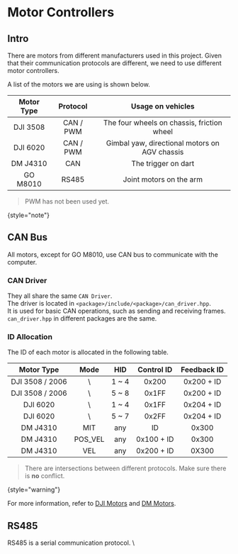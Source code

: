 # Motor Controllers

## Intro

There are motors from different manufacturers used in this project.
Given that their communication protocols are different, we need to use different motor controllers.

A list of the motors we are using is shown below.

| Motor Type | Protocol  |               Usage on vehicles               |
|:----------:|:---------:|:---------------------------------------------:|
|  DJI 3508  | CAN / PWM |  The four wheels on chassis, friction wheel   |
|  DJI 6020  | CAN / PWM | Gimbal yaw, directional motors on AGV chassis |
|  DM J4310  |    CAN    |              The trigger on dart              |
|  GO M8010  |   RS485   |            Joint motors on the arm            |

> PWM has not been used yet.
>
{style="note"}

## CAN Bus

All motors, except for GO M8010, use CAN bus to communicate with the computer.

### CAN Driver

They all share the same `CAN Driver`. \
The driver is located in `<package>/include/<package>/can_driver.hpp`. \
It is used for basic CAN operations, such as sending and receiving frames. \
`can_driver.hpp` in different packages are the same.

### ID Allocation

The ID of each motor is allocated in the following table.

|   Motor Type    |  Mode   |  HID  | Control ID | Feedback ID |
|:---------------:|:-------:|:-----:|:----------:|:-----------:|
| DJI 3508 / 2006 |    \    | 1 ~ 4 |   0x200    | 0x200 + ID  |
| DJI 3508 / 2006 |    \    | 5 ~ 8 |   0x1FF    | 0x200 + ID  |
|    DJI 6020     |    \    | 1 ~ 4 |   0x1FF    | 0x204 + ID  |
|    DJI 6020     |    \    | 5 ~ 7 |   0x2FF    | 0x204 + ID  |
|    DM J4310     |   MIT   |  any  |     ID     |    0x300    |
|    DM J4310     | POS_VEL |  any  | 0x100 + ID |    0x300    |
|    DM J4310     |   VEL   |  any  | 0x200 + ID |    0X300    |

> There are intersections between different protocols.
> Make sure there is **no** conflict.
>
{style="warning"}

For more information, refer to [DJI Motors](dji_motors.md) and [DM Motors](dm_motors.md).

## RS485

RS485 is a serial communication protocol. \
